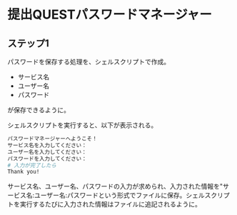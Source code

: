 # 提出QUESTパスワードマネージャー

## ステップ1

パスワードを保存する処理を、シェルスクリプトで作成。

- サービス名
- ユーザー名
- パスワード

が保存できるように。

シェルスクリプトを実行すると、以下が表示される。

```bash
パスワードマネージャーへようこそ！
サービス名を入力してください：
ユーザー名を入力してください：
パスワードを入力してください：
# 入力が完了したら
Thank you!
```

サービス名、ユーザー名、パスワードの入力が求められ、入力された情報を"サービス名:ユーザー名:パスワードという形式でファイルに保存。シェルスクリプトを実行するたびに入力された情報はファイルに追記されるように。
